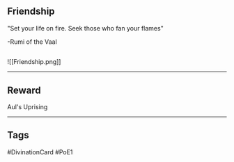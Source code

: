 ## Friendship
"Set your life on fire. 
Seek those who
fan your flames"

-Rumi of the Vaal
## 
![[Friendship.png]]

---
## Reward
Aul's Uprising

---
## Tags
#DivinationCard
#PoE1
